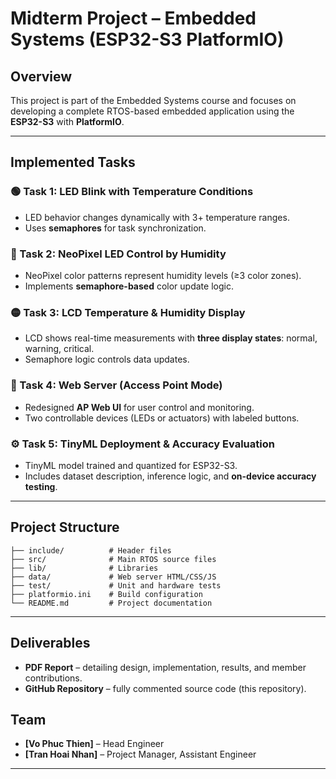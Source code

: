 # Midterm Project – Embedded Systems (ESP32-S3 PlatformIO)

## Overview

This project is part of the Embedded Systems course and focuses on developing a complete RTOS-based embedded application using the **ESP32-S3** with **PlatformIO**.

---

## Implemented Tasks

### 🟢 Task 1: LED Blink with Temperature Conditions

* LED behavior changes dynamically with 3+ temperature ranges.
* Uses **semaphores** for task synchronization.

### 🔵 Task 2: NeoPixel LED Control by Humidity

* NeoPixel color patterns represent humidity levels (≥3 color zones).
* Implements **semaphore-based** color update logic.

### 🟡 Task 3: LCD Temperature & Humidity Display

* LCD shows real-time measurements with **three display states**: normal, warning, critical.
* Semaphore logic controls data updates.

### 🔴 Task 4: Web Server (Access Point Mode)

* Redesigned **AP Web UI** for user control and monitoring.
* Two controllable devices (LEDs or actuators) with labeled buttons.

### ⚙️ Task 5: TinyML Deployment & Accuracy Evaluation

* TinyML model trained and quantized for ESP32-S3.
* Includes dataset description, inference logic, and **on-device accuracy testing**.

---

## Project Structure

```
├── include/          # Header files
├── src/              # Main RTOS source files
├── lib/              # Libraries
├── data/             # Web server HTML/CSS/JS
├── test/             # Unit and hardware tests
├── platformio.ini    # Build configuration
└── README.md         # Project documentation
```

---

## Deliverables

* **PDF Report** – detailing design, implementation, results, and member contributions.
* **GitHub Repository** – fully commented source code (this repository).

## Team

* **[Vo Phuc Thien]** – Head Engineer
* **[Tran Hoai Nhan]** – Project Manager, Assistant Engineer


---

